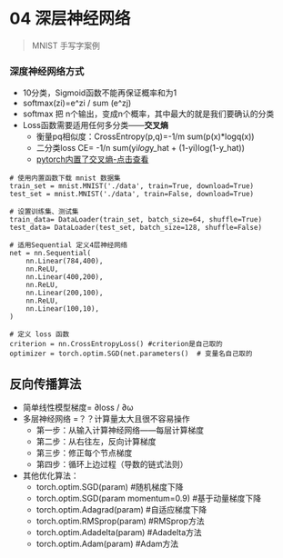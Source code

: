 # 04 深层神经网络
> MNIST 手写字案例
### 深度神经网络方式
- 10分类，Sigmoid函数不能再保证概率和为1
- softmax(zi)=e^zi / sum (e^zj) 
- softmax 把 n个输出，变成n个概率，其中最大的就是我们要确认的分类
- Loss函数需要适用任何多分类——**交叉熵**
    - 衡量pq相似度：CrossEntropy(p,q)=-1/m sum(p(x)*logq(x))
    - 二分类loss CE= -1/n sum(yi*log*y_hat + (1-yi)log(1-y_hat))
    - [pytorch内置了交叉熵-点击查看](https://pytorch.org/docs/stable/nn.html#crossentropyloss)
```
# 使用内置函数下载 mnist 数据集
train_set = mnist.MNIST('./data', train=True, download=True)
test_set = mnist.MNIST('./data', train=False, download=True)

# 设置训练集、测试集
train_data= DataLoader(train_set, batch_size=64, shuffle=True)
test_data= DataLoader(test_set, batch_size=128, shuffle=False)

# 适用Sequential 定义4层神经网络
net = nn.Sequential(
    nn.Linear(784,400),
    nn.ReLU,
    nn.Linear(400,200),
    nn.ReLU,
    nn.Linear(200,100),
    nn.ReLU,
    nn.Linear(100,10),
)

# 定义 loss 函数
criterion = nn.CrossEntropyLoss() #criterion是自己取的
optimizer = torch.optim.SGD(net.parameters()  # 变量名自己取的
```

## 反向传播算法
- 简单线性模型梯度= ∂loss / ∂ω
- 多层神经网络 =？？计算量太大且很不容易操作
    - 第一步：从输入计算神经网络——每层计算梯度
    - 第二步：从右往左，反向计算梯度
    - 第三步：修正每个节点梯度
    - 第四步：循环上边过程（导数的链式法则）
- 其他优化算法：
    - torch.optim.SGD(param)      #随机梯度下降
    - torch.optim.SGD(param momentum=0.9)  #基于动量梯度下降
    - torch.optim.Adagrad(param)  #自适应梯度下降
    - torch.optim.RMSprop(param)  #RMSprop方法
    - torch.optim.Adadelta(param) #Adadelta方法
    - torch.optim.Adam(param)     #Adam方法
